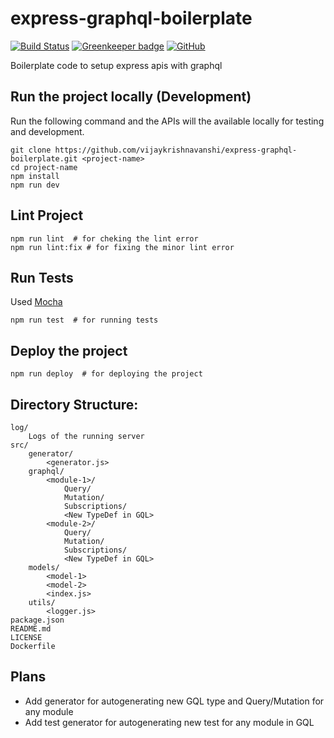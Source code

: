 # express-graphql-boilerplate

[![Build Status](https://travis-ci.com/vijaykrishnavanshi/express-graphql-boilerplate.svg?branch=master)](https://travis-ci.com/vijaykrishnavanshi/express-graphql-boilerplate) 
[![Greenkeeper badge](https://badges.greenkeeper.io/vijaykrishnavanshi/express-graphql-boilerplate.svg)](https://greenkeeper.io/) 
[![GitHub](https://img.shields.io/github/license/vijaykrishnavanshi/express-graphql-boilerplate)](https://github.com/vijaykrishnavanshi/express-graphql-boilerplate/blob/master/LICENSE)

Boilerplate code to setup express apis with graphql

## Run the project locally (Development)

Run the following command and the APIs will the available locally for testing and development.

```closure
git clone https://github.com/vijaykrishnavanshi/express-graphql-boilerplate.git <project-name>
cd project-name
npm install
npm run dev
```

## Lint Project

```closure
npm run lint  # for cheking the lint error
npm run lint:fix # for fixing the minor lint error
```

## Run Tests

Used [Mocha](https://mochajs.org/)

```closure
npm run test  # for running tests
```

## Deploy the project

```closure
npm run deploy  # for deploying the project
```

## Directory Structure:

```
log/
    Logs of the running server
src/
    generator/
        <generator.js>
    graphql/
        <module-1>/
            Query/
            Mutation/
            Subscriptions/
            <New TypeDef in GQL>
        <module-2>/
            Query/
            Mutation/
            Subscriptions/
            <New TypeDef in GQL>
    models/
        <model-1>
        <model-2>
        <index.js>
    utils/
        <logger.js>
package.json
README.md
LICENSE
Dockerfile
```

## Plans

* Add generator for autogenerating new GQL type and Query/Mutation for any module
* Add test generator for autogenerating new test for any module in GQL
